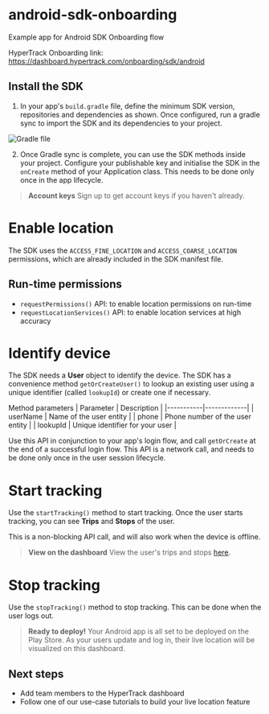 # android-sdk-onboarding
Example app for Android SDK Onboarding flow

HyperTrack Onboarding link: https://dashboard.hypertrack.com/onboarding/sdk/android

## Install the SDK

1. In your app's `build.gradle` file, define the minimum SDK version, repositories and dependencies as shown. Once configured, run a gradle sync to import the SDK and its dependencies to your project.

![Gradle file](https://s3.amazonaws.com/dashboard-v3-assets/gradle.png)

2. Once Gradle sync is complete, you can use the SDK methods inside your project. Configure your publishable key and initialise the SDK in the `onCreate` method of your Application class. This needs to be done only once in the app lifecycle.

> **Account keys**
> Sign up to get account keys if you haven't already.

# Enable location
The SDK uses the `ACCESS_FINE_LOCATION` and `ACCESS_COARSE_LOCATION` permissions, which are already included in the SDK manifest file.

## Run-time permissions
* `requestPermissions()` API: to enable location permissions on run-time
* `requestLocationServices()` API: to enable location services at high accuracy

# Identify device
The SDK needs a **User** object to identify the device. The SDK has a convenience method `getOrCreateUser()` to lookup an existing user using a unique identifier (called `lookupId`) or create one if necessary.

Method parameters
| Parameter | Description |
|-----------|-------------|
| userName  | Name of the user entity |
| phone     | Phone number of the user entity |
| lookupId  | Unique identifier for your user |

Use this API in conjunction to your app's login flow, and call `getOrCreate` at the end of a successful login flow. This API is a network call, and needs to be done only once in the user session lifecycle.

# Start tracking
Use the `startTracking()` method to start tracking. Once the user starts tracking, you can see **Trips** and **Stops** of the user.

This is a non-blocking API call, and will also work when the device is offline. 

> **View on the dashboard**
> View the user's trips and stops [here](https://dashboard.hypertrack.com).

# Stop tracking
Use the `stopTracking()` method to stop tracking. This can be done when the user logs out.

> **Ready to deploy!**
> Your Android app is all set to be deployed on the Play Store. As your users update and log in, their live location will be visualized on this dashboard.

## Next steps
* Add team members to the HyperTrack dashboard
* Follow one of our use-case tutorials to build your live location feature
